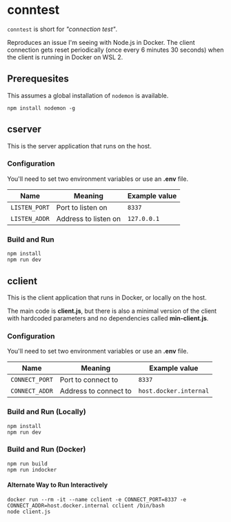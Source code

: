 # conntest

`conntest` is short for _"connection test"_.

Reproduces an issue I'm seeing with Node.js in Docker.  The client connection gets reset periodically (once every 6 minutes 30 seconds) when the client is running in Docker on WSL 2.

## Prerequesites

This assumes a global installation of `nodemon` is available.

```
npm install nodemon -g
```

## cserver

This is the server application that runs on the host.

### Configuration

You'll need to set two environment variables or use an **.env** file.

| Name          | Meaning              | Example value |
|---------------|----------------------|---------------|
| `LISTEN_PORT` | Port to listen on    | `8337`        |
| `LISTEN_ADDR` | Address to listen on | `127.0.0.1`   |

### Build and Run

```
npm install
npm run dev
```

## cclient

This is the client application that runs in Docker, or locally on the host.

The main code is **client.js**, but there is also a minimal version of the client with hardcoded parameters and no dependencies called **min-client.js**.

### Configuration

You'll need to set two environment variables or use an **.env** file.

| Name           | Meaning               | Example value          |
|----------------|-----------------------|------------------------|
| `CONNECT_PORT` | Port to connect to    | `8337`                 |
| `CONNECT_ADDR` | Address to connect to | `host.docker.internal` |

### Build and Run (Locally)

```
npm install
npm run dev
```

### Build and Run (Docker)

```
npm run build
npm run indocker
```

#### Alternate Way to Run Interactively

```
docker run --rm -it --name cclient -e CONNECT_PORT=8337 -e CONNECT_ADDR=host.docker.internal cclient /bin/bash
node client.js
```

